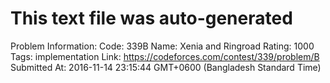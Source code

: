 # This text file was auto-generated

Problem Information:
Code: 339B
Name: Xenia and Ringroad
Rating: 1000
Tags: implementation
Link: https://codeforces.com/contest/339/problem/B
Submitted At: 2016-11-14 23:15:44 GMT+0600 (Bangladesh Standard Time)